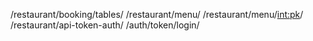 /restaurant/booking/tables/
/restaurant/menu/
/restaurant/menu/<int:pk>/
/restaurant/api-token-auth/
/auth/token/login/